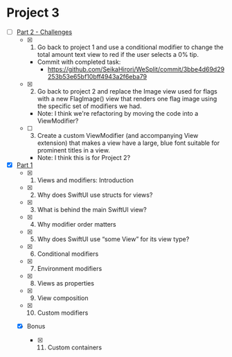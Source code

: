 #  Project 3
- [ ] [Part 2 - Challenges](https://www.hackingwithswift.com/books/ios-swiftui/views-and-modifiers-wrap-up)
    - [x] 1. Go back to project 1 and use a conditional modifier to change the total amount text view to red if the user selects a 0% tip.
        - Commit with completed task: 
            - https://github.com/SeikaHirori/WeSplit/commit/3bbe4d69d29253b53e65bf10bff4943a2f6eba79
    - [x] 2. Go back to project 2 and replace the Image view used for flags with a new FlagImage() view that renders one flag image using the specific set of modifiers we had.
        - Note: I think we're refactoring by moving the code into a ViewModifier?
    - [ ] 3. Create a custom ViewModifier (and accompanying View extension) that makes a view have a large, blue font suitable for prominent titles in a view.
        - Note: I think this is for Project 2?

- [x] [Part 1](https://www.hackingwithswift.com/100/swiftui/23)
    - [x] 1. Views and modifiers: Introduction
    - [x] 2. Why does SwiftUI use structs for views?
    - [x] 3. What is behind the main SwiftUI view?
    - [x] 4. Why modifier order matters
    - [x] 5. Why does SwiftUI use “some View” for its view type?
    - [x] 6. Conditional modifiers
    - [x] 7. Environment modifiers
    - [x] 8. Views as properties
    - [x] 9. View composition
    - [x] 10. Custom modifiers
    
    - [x] Bonus
        - [x] 11. Custom containers       
